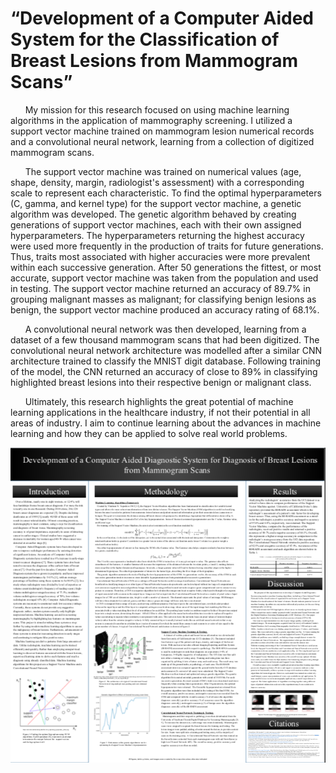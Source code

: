 # “Development of a Computer Aided System for the Classification of Breast Lesions from Mammogram Scans”

&nbsp;&nbsp;&nbsp;&nbsp;&nbsp;&nbsp;My mission for this research focused on using machine learning algorithms in the application of mammography screening. I utilized a support vector machine trained on mammogram lesion numerical records and a convolutional neural network, learning from a collection of digitized mammogram scans. 

&nbsp;&nbsp;&nbsp;&nbsp;&nbsp;&nbsp;The support vector machine was trained on numerical values (age, shape, density, margin, radiologist's assessment) with a corresponding scale to represent each characteristic. To find the optimal hyperparameters (C, gamma, and kernel type) for the support vector machine, a genetic algorithm was developed. The genetic algorithm behaved by creating generations of support vector machines, each with their own assigned hyperparameters. The hyperparameters returning the highest accuracy were used more frequently in the production of traits for future generations. Thus, traits most associated with higher accuracies were more prevalent within each successive generation. After 50 generations the fittest, or most accurate, support vector machine was taken from the population and used in testing. The support vector machine returned an accuracy of 89.7% in grouping malignant masses as malignant; for classifying benign lesions as benign, the support vector machine produced an accuracy rating of 68.1%. 

&nbsp;&nbsp;&nbsp;&nbsp;&nbsp;&nbsp;A convolutional neural network was then developed, learning from a dataset of a few thousand mammogram scans that had been digitized. The convolutional neural network architecture was modelled after a similar CNN architecture trained to classify the MNIST digit database. Following training of the model, the CNN returned an accuracy of close to 89% in classifying highlighted breast lesions into their respective benign or malignant class. 

&nbsp;&nbsp;&nbsp;&nbsp;&nbsp;&nbsp;Ultimately, this research highlights the great potential of machine learning applications in the healthcare industry, if not their potential in all areas of industry. I aim to continue learning about the advances in machine learning and how they can be applied to solve real world problems.

<p align="center">
<img src="https://github.com/willyptrain/CAD-For-Mammogram-Scans/blob/master/Screen%20Shot%202019-10-06%20at%209.41.44%20PM.png">
</p>
